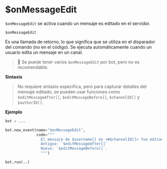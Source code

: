 
# $onMessageEdit  

`$onMessageEdit` se activa cuando un mensaje es editado en el servidor.  

```
$onMessageEdit
```

Es una llamada de retorno, lo que significa que se utiliza en el disparador del comando (no en el código). Se ejecuta automáticamente cuando un usuario edita un mensaje en un canal.  

> 📌 Se puede tener varios `$onMessageEdit` por bot, pero no es recomendable.  

**Sintaxis**  

> No requiere sintaxis específica, pero para capturar detalles del mensaje editado, se pueden usar funciones como `$editMessageAfter[]`, `$editMessageBefore[]`, `$channelID[]` y `$authorID[]`.  

**Ejemplo**  

```python
bot = ...

bot.new_event(name="$onMessageEdit", 
              code="""
                El mensaje de $username[] en <#$channelID[]> fue editado 
                Antiguo: `$editMessageAfter[]` 
                Nuevo: `$editMessageBefore[]`.
                """)

bot.run(..)
```  

